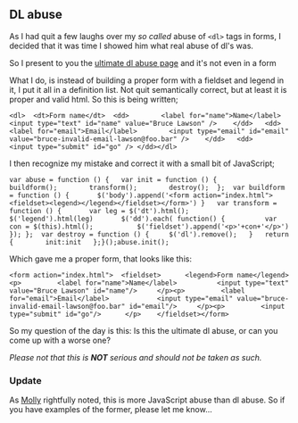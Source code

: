 <article><h2>DL abuse</h2><p>As I had quit a few laughs over my <em>so called</em> abuse of <code>&#60;dl&#62;</code> tags in forms, I decided that it was time I showed him what real abuse of dl's was.</p><p>So I present to you the <a href="http://wnas.nl/files/dl-abuse/index.html">ultimate dl abuse page</a> and it's not even in a form</p><p>What I do, is instead of building a proper form with a fieldset and legend in it, I put it all in a definition list. Not quit semantically correct, but at least it is proper and valid html. So this is being written;</p><pre><code>&#60;dl&#62;	&#60;dt&#62;Form name&#60;/dt&#62;	&#60;dd&#62;		&#60;label for="name"&#62;Name&#60;/label&#62;		&#60;input type="text" id="name" value="Bruce Lawson" /&#62;	&#60;/dd&#62;	&#60;dd&#62;		&#60;label for="email"&#62;Email&#60;/label&#62;		&#60;input type="email" id="email" value="bruce-invalid-email-lawson@foo.bar" /&#62;	&#60;/dd&#62;	&#60;dd&#62;		&#60;input type="submit" id="go" /&#62;	&#60;/dd&#62;&#60;/dl&#62;</code></pre><p>I then recognize my mistake and correct it with a  small bit of JavaScript;</p><pre><code>var abuse = function () {	var init = function () {		buildform();		transform();		destroy();	};	var buildform = function () {		$('body').append('&#60;form action="index.html"&#62;&#60;fieldset&#62;&#60;legend&#62;&#60;/legend&#62;&#60;/fieldset&#62;&#60;/form&#62;')	}	var transform = function () {		var leg = $('dt').html();		$('legend').html(leg)		$('dd').each( function() {			var con = $(this).html();			$('fieldset').append('&#60;p&#62;'+con+'&#60;/p&#62;')		});	};	var destroy = function () {		$('dl').remove();	}	return {		init:init	};}();abuse.init();</code></pre><p>Which gave me a proper form, that looks like this:</p><pre><code>&#60;form action="index.html"&#62;	&#60;fieldset&#62;		&#60;legend&#62;Form name&#60;/legend&#62;		&#60;p&#62;			&#60;label for="name"&#62;Name&#60;/label&#62;			&#60;input type="text" value="Bruce Lawson" id="name"/&#62;		&#60;/p&#62;&#60;p&#62;			&#60;label for="email"&#62;Email&#60;/label&#62;			&#60;input type="email" value="bruce-invalid-email-lawson@foo.bar" id="email"/&#62;		&#60;/p&#62;&#60;p&#62;			&#60;input type="submit" id="go"/&#62;		&#60;/p&#62;	&#60;/fieldset&#62;&#60;/form&#62;</code></pre><p>So my question of the day is this: Is this the ultimate dl abuse, or can you come up with a worse one?</p><p><em>Please not that this is <strong>NOT</strong> serious and should not be taken as such.</em></p><h3>Update</h3><p>As <a href="http://twitter.com/mollydotcom">Molly</a> rightfully noted, this is more JavaScript abuse than dl abuse. So if you have examples of the former, please let me know...</article>